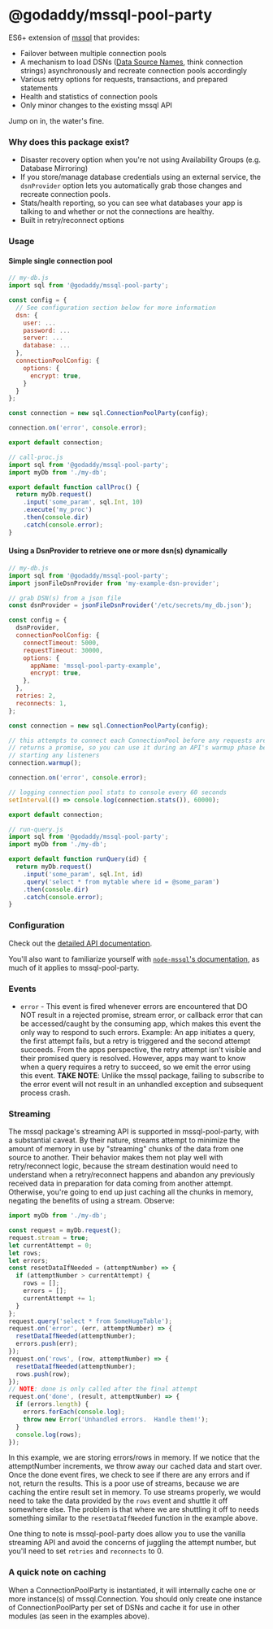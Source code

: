 # @godaddy/mssql-pool-party

ES6+ extension of [mssql](https://github.com/patriksimek/node-mssql) that provides:

- Failover between multiple connection pools
- A mechanism to load DSNs ([Data Source Names](https://en.wikipedia.org/wiki/Data_source_name), think connection strings) asynchronously and recreate connection pools accordingly
- Various retry options for requests, transactions, and prepared statements
- Health and statistics of connection pools
- Only minor changes to the existing mssql API

Jump on in, the water's fine.

### Why does this package exist?

- Disaster recovery option when you're not using Availability Groups (e.g. Database Mirroring)
- If you store/manage database credentials using an external service, the `dsnProvider` option lets you automatically grab those changes and recreate connection pools.
- Stats/health reporting, so you can see what databases your app is talking to and whether or not the connections are healthy.
- Built in retry/reconnect options

### Usage

#### Simple single connection pool

```js
// my-db.js
import sql from '@godaddy/mssql-pool-party';

const config = {
  // See configuration section below for more information
  dsn: {
    user: ...
    password: ...
    server: ...
    database: ...
  },
  connectionPoolConfig: {
    options: {
      encrypt: true,
    }
  }
};

const connection = new sql.ConnectionPoolParty(config);

connection.on('error', console.error);

export default connection;
```

```js
// call-proc.js
import sql from '@godaddy/mssql-pool-party';
import myDb from './my-db';

export default function callProc() {
  return myDb.request()
    .input('some_param', sql.Int, 10)
    .execute('my_proc')
    .then(console.dir)
    .catch(console.error);
}
```

#### Using a DsnProvider to retrieve one or more dsn(s) dynamically

```js
// my-db.js
import sql from '@godaddy/mssql-pool-party';
import jsonFileDsnProvider from 'my-example-dsn-provider';

// grab DSN(s) from a json file
const dsnProvider = jsonFileDsnProvider('/etc/secrets/my_db.json');

const config = {
  dsnProvider,
  connectionPoolConfig: {
    connectTimeout: 5000,
    requestTimeout: 30000,
    options: {
      appName: 'mssql-pool-party-example',
      encrypt: true,
    },
  },
  retries: 2,
  reconnects: 1,
};

const connection = new sql.ConnectionPoolParty(config);

// this attempts to connect each ConnectionPool before any requests are made.
// returns a promise, so you can use it during an API's warmup phase before
// starting any listeners
connection.warmup();

connection.on('error', console.error);

// logging connection pool stats to console every 60 seconds
setInterval(() => console.log(connection.stats()), 60000);

export default connection;
```

```js
// run-query.js
import sql from '@godaddy/mssql-pool-party';
import myDb from './my-db';

export default function runQuery(id) {
  return myDb.request()
    .input('some_param', sql.Int, id)
    .query('select * from mytable where id = @some_param')
    .then(console.dir)
    .catch(console.error);
}
```

### Configuration

Check out the [detailed API documentation](API.md#new-connectionpoolpartyconfig).

You'll also want to familiarize yourself with [`node-mssql`'s documentation](https://github.com/tediousjs/node-mssql/blob/master/README.md#documentation), as much of it applies to mssql-pool-party.

### Events

- `error` - This event is fired whenever errors are encountered that DO NOT result in a rejected promise, stream error, or callback error that can be accessed/caught by the consuming app, which makes this event the only way to respond to such errors. Example: An app initiates a query, the first attempt fails, but a retry is triggered and the second attempt succeeds. From the apps perspective, the retry attempt isn't visible and their promised query is resolved. However, apps may want to know when a query requires a retry to succeed, so we emit the error using this event. **TAKE NOTE**: Unlike the mssql package, failing to subscribe to the error event will not result in an unhandled exception and subsequent process crash.

### Streaming

The mssql package's streaming API is supported in mssql-pool-party, with a substantial caveat. By their nature, streams attempt to minimize the amount of memory in use by "streaming" chunks of the data from one source to another. Their behavior makes them not play well with retry/reconnect logic, because the stream destination would need to understand when a retry/reconnect happens and abandon any previously received data in preparation for data coming from another attempt. Otherwise, you're going to end up just caching all the chunks in memory, negating the benefits of using a stream. Observe:

```js
import myDb from './my-db';

const request = myDb.request();
request.stream = true;
let currentAttempt = 0;
let rows;
let errors;
const resetDataIfNeeded = (attemptNumber) => {
  if (attemptNumber > currentAttempt) {
    rows = [];
    errors = [];
    currentAttempt += 1;
  }
};
request.query('select * from SomeHugeTable');
request.on('error', (err, attemptNumber) => {
  resetDataIfNeeded(attemptNumber);
  errors.push(err);
});
request.on('rows', (row, attemptNumber) => {
  resetDataIfNeeded(attemptNumber);
  rows.push(row);
});
// NOTE: done is only called after the final attempt
request.on('done', (result, attemptNumber) => {
  if (errors.length) {
    errors.forEach(console.log);
    throw new Error('Unhandled errors.  Handle them!');
  }
  console.log(rows);
});
```

In this example, we are storing errors/rows in memory. If we notice that the attemptNumber increments, we throw away our cached data and start over. Once the done event fires, we check to see if there are any errors and if not, return the results. This is a poor use of streams, because we are caching the entire result set in memory. To use streams properly, we would need to take the data provided by the `rows` event and shuttle it off somewhere else. The problem is that where we are shuttling it off to needs something similar to the `resetDataIfNeeded` function in the example above.

One thing to note is mssql-pool-party does allow you to use the vanilla streaming API and avoid the concerns of juggling the attempt number, but you'll need to set `retries` and `reconnects` to 0.

### A quick note on caching

When a ConnectionPoolParty is instantiated, it will internally cache one or more instance(s) of mssql.Connection. You should only create one instance of ConnectionPoolParty per set of DSNs and cache it for use in other modules (as seen in the examples above).

